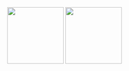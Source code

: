 <img align="" height='130px' src="https://github-readme-stats.vercel.app/api?username=demo-hub&hide_title=true&show_icons=true&include_all_commits=true&line_height=21" />

<img align="" height='130px' src="https://github-readme-stats.vercel.app/api/top-langs/?username=demo-hub&layout=compact&langs_count=7" />

